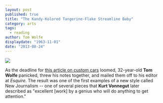 ```yaml
---
layout: post
published: true
title: "The Kandy-Kolored Tangerine-Flake Streamline Baby"
category: arts
tags: 
  - reading
author: Tom Wolfe
displaydate: "1963-11-01"
date: "2013-08-24"
---
```


![](http://upload.wikimedia.org/wikipedia/commons/7/7b/1941_Willys_Coupe_Street_Rod.jpg)<br>

As the deadline for <a href="https://stellar.mit.edu/S/course/21W/fa13/21W.737/courseMaterial/topics/topic10/readings/Tom_Wolfe_-_Kandy-Kolored---ke_Streamline_Baby/Tom_Wolfe_-_Kandy-Kolored---ke_Streamline_Baby.pdf">this article on custom cars</a> loomed, 32-year-old **Tom Wolfe** panicked, threw his notes together, and mailed them off to his editor at _Esquire_. The result was one of the first examples of a new style called New Journalism -- one of several pieces that **Kurt Vonnegut** later described as "excellent [work] by a genius who will do anything to get attention."